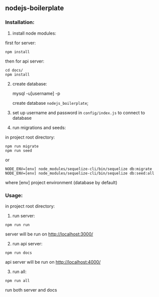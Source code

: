 ## nodejs-boilerplate

### Installation: 

1) install node modules:

first for server:

    npm install
    
then for api server:

    cd docs/
    npm install

2) create database:


    mysql -u[username] -p
    
    create database `nodejs_boilerplate`;
    
3) set up username and password in `config/index.js` to connect to database
    
4) run migrations and seeds:

in project root directory:

    npm run migrate
    npm run seed
    
or 

    NODE_ENV=[env] node_modules/sequelize-cli/bin/sequelize db:migrate
    NODE_ENV=[env] node_modules/sequelize-cli/bin/sequelize db:seed:all 
    
where [env] project environment (database by default)

### Usage:


in project root directory:

1) run server:

`npm run run`

server will be run on [http://localhost:3000/](http://localhost:3000/)
    
2) run api server:
 
 `npm run docs`
 
api server will be run on [http://localhost:4000/](http://localhost:4000/)

3) run all:

  `npm run all`

run both server and docs